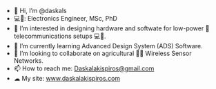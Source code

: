 - 👋 Hi, I’m @daskals
- 💻👷: Electronics Engineer, MSc, PhD 
- 👀 I’m interested in designing hardware and softwate for low-power 🔋 telecommunications setups 💻📡.
- 🌱 I’m currently learning Advanced Design System (ADS) Software.
- 💞️ I’m looking to collaborate on agricultural 🧑‍🌾 Wireless Sensor Networks.
- 📫 How to reach me: Daskalakispiros@gmail.com
- ☁ My site: www.daskalakispiros.com

<!---
daskals/daskals is a ✨ special ✨ repository because its `README.md` (this file) appears on your GitHub profile.
You can click the Preview link to take a look at your changes.
--->

